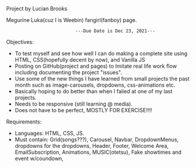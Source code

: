Project by Lucian Brooks

Megurine Luka(cuz I is Weebin) fangirl(fanboy) page.



                              ---Due Date is Dec 23, 2021---

Objectives:
  - To test myself and see how well I can do making a complete site using HTML, CSS(hopefully decent by now), and   Vanilla JS
  - Posting on GitHub(project and pages) to Imitate real life work flow including documenting the project "issues".
  - Use some of the new things I have learned from small projects the past month such as image-carousels, dropdowns, css-animations etc.
  - Basically hoping to do better than when I falied at one of my last projects.
  - Needs to be responsive (still learning @ media).
  - Does not have to be perfect, MOSTLY FOR EXERCISE!!!!

Requirements:
  - Languages: HTML, CSS, JS.
  - Must contain: Grid(songs???), Carousel, Navbar, DropdownMenus, dropdowns for the dropdowns, Header, Footer, Welcome Area, EmailSubscription, Animations, MUSIC(otetsu), Fake showtimes and event w/coundown, 



